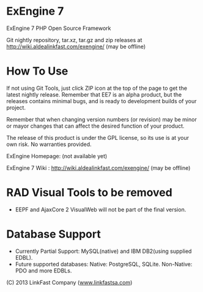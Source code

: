 ExEngine 7
==========

ExEngine 7 PHP Open Source Framework

Git nightly repository, tar.xz, tar.gz and zip releases at http://wiki.aldealinkfast.com/exengine/ (may be offline)

How To Use
==========

If not using Git Tools, just click ZIP icon at the top of the page to get the latest nightly release.
Remember that EE7 is an alpha product, but the releases contains minimal bugs, and is ready to development builds of your project.

Remember that when changing version numbers (or revision) may be minor or mayor changes that can affect the desired function of your product.

The release of this product is under the GPL license, so its use is at your own risk. No warranties provided.

ExEngine Homepage: (not available yet)

ExEngine 7 Wiki  : http://wiki.aldealinkfast.com/exengine/ (may be offline)

RAD Visual Tools to be removed
==============================

- EEPF and AjaxCore 2 VisualWeb will not be part of the final version.

Database Support
================

- Currently Partial Support: MySQL(native) and IBM DB2(using supplied EDBL).
- Future supported databases: Native: PostgreSQL, SQLite. Non-Native: PDO and more EDBLs.

(C) 2013 LinkFast Company (www.linkfastsa.com)